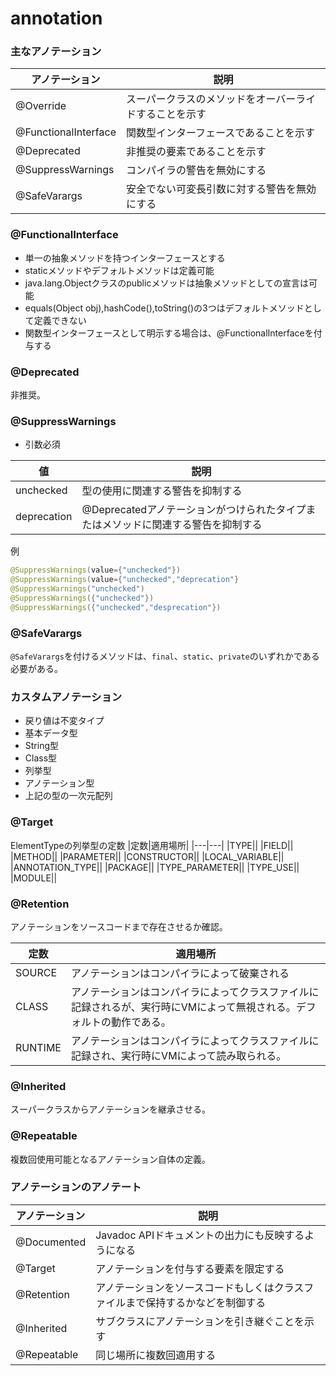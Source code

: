 # annotation


### 主なアノテーション

|アノテーション|説明|
|---|---|
|@Override|スーパークラスのメソッドをオーバーライドすることを示す|
|@FunctionalInterface|関数型インターフェースであることを示す|
|@Deprecated|非推奨の要素であることを示す|
|@SuppressWarnings|コンパイラの警告を無効にする|
|@SafeVarargs|安全でない可変長引数に対する警告を無効にする|


### @FunctionalInterface
- 単一の抽象メソッドを持つインターフェースとする
- staticメソッドやデフォルトメソッドは定義可能
- java.lang.Objectクラスのpublicメソッドは抽象メソッドとしての宣言は可能
- equals(Object obj),hashCode(),toString()の3つはデフォルトメソッドとして定義できない
- 関数型インターフェースとして明示する場合は、@FunctionalInterfaceを付与する

### @Deprecated
非推奨。

### @SuppressWarnings
- 引数必須

|値|説明|
|---|---|
|unchecked|型の使用に関連する警告を抑制する|
|deprecation|@Deprecatedアノテーションがつけられたタイプまたはメソッドに関連する警告を抑制する|

例
```java
@SuppressWarnings(value={"unchecked"})
@SuppressWarnings(value={"unchecked","deprecation"}
@SuppressWarnings("unchecked")
@SuppressWarnings({"unchecked"})
@SuppressWarnings({"unchecked","desprecation"})
```


### @SafeVarargs
`@SafeVarargs`を付けるメソッドは、`final`、`static`、`private`のいずれかである必要がある。

### カスタムアノテーション
- 戻り値は不変タイプ
- 基本データ型
- String型
- Class型
- 列挙型
- アノテーション型
- 上記の型の一次元配列

### @Target

ElementTypeの列挙型の定数
|定数|適用場所|
|---|---|
|TYPE||
|FIELD||
|METHOD||
|PARAMETER||
|CONSTRUCTOR||
|LOCAL_VARIABLE||
|ANNOTATION_TYPE||
|PACKAGE||
|TYPE_PARAMETER||
|TYPE_USE||
|MODULE||

### @Retention
アノテーションをソースコードまで存在させるか確認。

|定数|適用場所|
|---|---|
|SOURCE|アノテーションはコンパイラによって破棄される|
|CLASS|アノテーションはコンパイラによってクラスファイルに記録されるが、実行時にVMによって無視される。デフォルトの動作である。|
|RUNTIME|アノテーションはコンパイラによってクラスファイルに記録され、実行時にVMによって読み取られる。|

### @Inherited
スーパークラスからアノテーションを継承させる。

### @Repeatable
複数回使用可能となるアノテーション自体の定義。

### アノテーションのアノテート

|アノテーション|説明|
|---|---|
|@Documented|Javadoc APIドキュメントの出力にも反映するようになる|
|@Target|アノテーションを付与する要素を限定する|
|@Retention|アノテーションをソースコードもしくはクラスファイルまで保持するかなどを制御する|
|@Inherited|サブクラスにアノテーションを引き継ぐことを示す|
|@Repeatable|同じ場所に複数回適用する|


